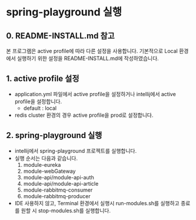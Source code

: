 # spring-playground 실행

## 0. README-INSTALL.md 참고
본 프로그램은 active profile에 따라 다른 설정을 사용합니다. 기본적으로 Local 환경에서 실행하기 위한 설정을 README-INSTALL.md에 작성하였습니다.

## 1. active profile 설정
- application.yml 파일에서 active profile을 설정하거나 intellij에서 active profile을 설정합니다.
  - default : local
- redis cluster 환경의 경우 active profile을 prod로 설정합니다.

## 2. spring-playground 실행
- intellij에서 spring-playground 프로젝트를 실행합니다.
- 실행 순서는 다음과 같습니다.
  1. module-eureka
  2. module-webGateway
  3. module-api/module-api-auth
  4. module-api/module-api-article
  5. module-rabbitmq-consumer
  6. module-rabbitmq-producer
- IDE 사용하지 않고, Terminal 환경에서 실행시 run-modules.sh를 실행하고 종료를 원할 시 stop-modules.sh를 실행합니다.